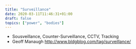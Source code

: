 ```yaml
---
title: "Surveillance"
date: 2020-03-11T11:46:31+01:00
draft: false
topics: ["power", "bodies"]
---
```


- Sousveillance, Counter-Surveillance, CCTV, Tracking
- Geoff Manaugh http://www.bldgblog.com/tag/surveillance/
